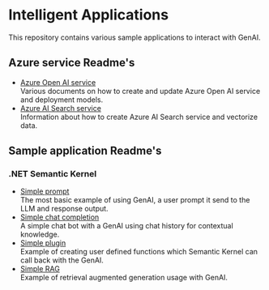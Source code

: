 # Intelligent Applications

This repository contains various sample applications to interact with GenAI.

## Azure service Readme's

* [Azure Open AI service](./azure-openai/README.md)<br/>
Various documents on how to create and update Azure Open AI service and deployment models.
* [Azure AI Search service](./azure-ai-search/README.md)<br/>
Information about how to create Azure AI Search service and vectorize data.

## Sample application Readme's

### .NET Semantic Kernel

* [Simple prompt](./dotnet/semantic-kernel-samples/SimplePrompt/README.md)<br/>
The most basic example of using GenAI, a user prompt it send to the LLM and response output.
* [Simple chat completion](./dotnet/semantic-kernel-samples/SimpleChatCompletion/README.md)<br/>
A simple chat bot with a GenAI using chat history for contextual knowledge.
* [Simple plugin](./dotnet/semantic-kernel-samples/SimplePlugin/README.md)<br/>
Example of creating user defined functions which Semantic Kernel can call back with the GenAI.
* [Simple RAG](./dotnet/semantic-kernel-samples/SimpleRAG/README.md)<br/>
Example of retrieval augmented generation usage with GenAI.